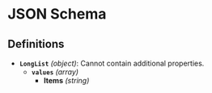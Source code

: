 # JSON Schema

## Definitions

- **`LongList`** *(object)*: Cannot contain additional properties.
  - **`values`** *(array)*
    - **Items** *(string)*
